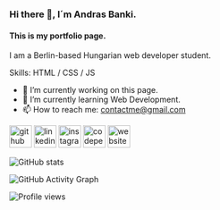 ### Hi there 👋, I´m Andras Banki.

#### This is my portfolio page.

I am a Berlin-based Hungarian web developer student.

Skills: HTML / CSS / JS

- 🔭 I’m currently working on this page. 
- 🌱 I’m currently learning Web Development. 
- 📫 How to reach me: contactme@gmail.com 


[<img src='https://cdn.jsdelivr.net/npm/simple-icons@3.0.1/icons/github.svg' alt='github' height='40'>](https://github.com/https://github.com/andrasbanki)  [<img src='https://cdn.jsdelivr.net/npm/simple-icons@3.0.1/icons/linkedin.svg' alt='linkedin' height='40'>](https://www.linkedin.com/in/https://www.linkedin.com/in/andras-banki-76a54120a//)  [<img src='https://cdn.jsdelivr.net/npm/simple-icons@3.0.1/icons/instagram.svg' alt='instagram' height='40'>](https://www.instagram.com/https://www.instagram.com/andras_banki//)  [<img src='https://cdn.jsdelivr.net/npm/simple-icons@3.0.1/icons/codepen.svg' alt='codepen' height='40'>](https://codepen.io/https://codepen.io/andrasbanki)  [<img src='https://cdn.jsdelivr.net/npm/simple-icons@3.0.1/icons/icloud.svg' alt='website' height='40'>](https://andrasbanki.github.io/portfolio-website/index.html)  

![GitHub stats](https://github-readme-stats.vercel.app/api?username=https://github.com/andrasbanki&show_icons=true)  

![GitHub Activity Graph](https://activity-graph.herokuapp.com/graph?username=https://github.com/andrasbanki)  

![Profile views](https://gpvc.arturio.dev/https://github.com/andrasbanki)